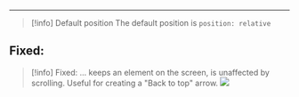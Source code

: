***
>[!info] Default position
>The default position is `position: relative`

## Fixed:
>[!info] Fixed:
>... keeps an element on the screen, is unaffected by scrolling.
>Useful for creating a "Back to top" arrow.
>![](Pasted%20image%2020230529223815.png)

